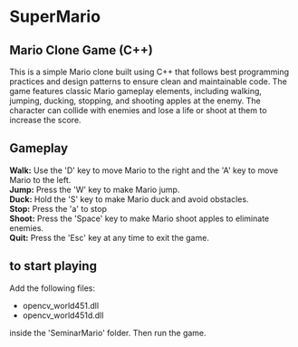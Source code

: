 # SuperMario

## Mario Clone Game (C++)
This is a simple Mario clone built using C++ that follows best programming practices and design patterns to ensure clean and maintainable code. The game features classic Mario gameplay elements, including walking, jumping, ducking, stopping, and shooting apples at the enemy. The character can collide with enemies and lose a life or shoot at them to increase the score.

## Gameplay
**Walk:** Use the 'D' key to move Mario to the right and the 'A' key to move Mario to the left.</br>
**Jump:** Press the 'W' key to make Mario jump.</br>
**Duck:** Hold the 'S' key to make Mario duck and avoid obstacles.</br>
**Stop:** Press the 'a' to stop</br>
**Shoot:** Press the 'Space' key to make Mario shoot apples to eliminate enemies.</br>
**Quit:** Press the 'Esc' key at any time to exit the game.</br>


## to start playing
Add the following files:</br>
 * opencv_world451.dll</br>
 * opencv_world451d.dll</br>

inside the 'SeminarMario' folder. Then run the game.

